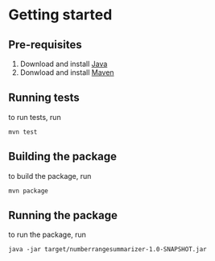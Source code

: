 # Getting started

## Pre-requisites

1. Download and install <a href="https://www.oracle.com/africa/java/technologies/downloads/">Java</a>
2. Donwload and install <a href="https://maven.apache.org/install.html">Maven</a>

## Running tests

to run tests, run
```
mvn test
```

## Building the package

to build the package, run
```
mvn package
```

## Running the package

to run the package, run
```
java -jar target/numberrangesummarizer-1.0-SNAPSHOT.jar
```